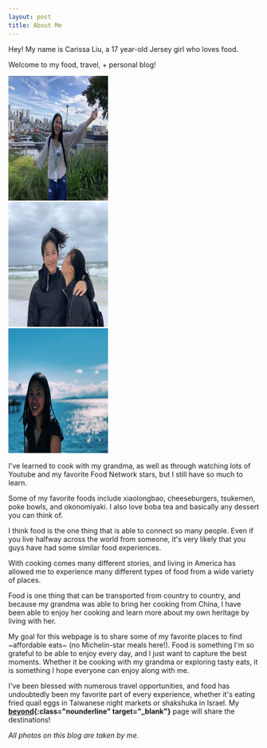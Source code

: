```yaml
---
layout: post
title: About Me
---
```

Hey! My name is Carissa Liu, a 17 year-old Jersey girl who loves food. 

Welcome to my food, travel, + personal blog!

<div class="flex-container">
  <div class="flex-item-3">
        <img src="/assets/images/famphotos/spaceneedlefb.jpg" height="250px" width="200px" class="image">
  </div>
  <div class="flex-item-3">
        <img src="/assets/images/famphotos/miramar.JPG" height="250px" width="200px" class="image">
  </div>
  <div class="flex-item-3">
        <img src="/assets/images/famphotos/waterfront.JPG" height="250px" width="200px" class="image">
  </div>
</div>

I've learned to cook with my grandma, as well as through watching lots of Youtube and my favorite Food Network stars, but I still have so much to learn.

Some of my favorite foods include xiaolongbao, cheeseburgers, tsukemen, poke bowls, and okonomiyaki. I also love boba tea and basically any dessert you can think of.

I think food is the one thing that is able to connect so many people. Even if you live halfway across the world from someone, it's very likely that you guys have had some similar food experiences. 

With cooking comes many different stories, and living in America has allowed me to experience many different types of food from a wide variety of places. 

Food is one thing that can be transported from country to country, and because my grandma was able to bring her cooking from China, I have been able to enjoy her cooking and learn more about my own heritage by living with her.

My goal for this webpage is to share some of my favorite places to find ~affordable eats~ (no Michelin-star meals here!). Food is something I'm so grateful to be able to enjoy every day, and I just want to capture the best moments. Whether it be cooking with my grandma or exploring tasty eats, it is something I hope everyone can enjoy along with me.  

I've been blessed with numerous travel opportunities, and food has undoubtedly been my favorite part of every experience, 
whether it's eating fried quail eggs in Taiwanese night markets or shakshuka in Israel. My **[beyond](/beyond.html){:class="nounderline" target="_blank"}** page will share the destinations!

*All photos on this blog are taken by me.*